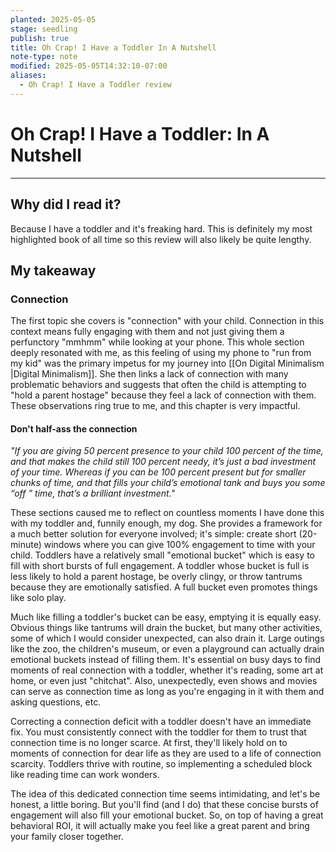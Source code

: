```yaml
---
planted: 2025-05-05
stage: seedling
publish: true
title: Oh Crap! I Have a Toddler In A Nutshell
note-type: note
modified: 2025-05-05T14:32:10-07:00
aliases:
  - Oh Crap! I Have a Toddler review
---
```

# Oh Crap! I Have a Toddler: In A Nutshell
---
## Why did I read it?

Because I have a toddler and it's freaking hard. This is definitely my most highlighted book of all time so this review will also likely be quite lengthy.
## My takeaway

### Connection

The first topic she covers is "connection" with your child. Connection in this context means fully engaging with them and not just giving them a perfunctory "mmhmm" while looking at your phone. This whole section deeply resonated with me, as this feeling of using my phone to "run from my kid" was the primary impetus for my journey into [[On Digital Minimalism |Digital Minimalism]]. She then links a lack of connection with many problematic behaviors and suggests that often the child is attempting to "hold a parent hostage" because they feel a lack of connection with them. These observations ring true to me, and this chapter is very impactful.

#### Don't half-ass the connection

*"If you are giving 50 percent presence to your child 100 percent of the time, and that makes the child still 100 percent needy, it’s just a bad investment of your time. Whereas if you can be 100 percent present but for smaller chunks of time, and that fills your child’s emotional tank and buys you some “off ” time, that’s a brilliant investment."*

These sections caused me to reflect on countless moments I have done this with my toddler and, funnily enough, my dog. She provides a framework for a much better solution for everyone involved; it's simple: create short (20-minute) windows where you can give 100% engagement to time with your child. Toddlers have a relatively small "emotional bucket" which is easy to fill with short bursts of full engagement. A toddler whose bucket is full is less likely to hold a parent hostage, be overly clingy, or throw tantrums because they are emotionally satisfied. A full bucket even promotes things like solo play.

Much like filling a toddler's bucket can be easy, emptying it is equally easy. Obvious things like tantrums will drain the bucket, but many other activities, some of which I would consider unexpected, can also drain it. Large outings like the zoo, the children's museum, or even a playground can actually drain emotional buckets instead of filling them. It's essential on busy days to find moments of real connection with a toddler, whether it's reading, some art at home, or even just "chitchat". Also, unexpectedly, even shows and movies can serve as connection time as long as you're engaging in it with them and asking questions, etc.

Correcting a connection deficit with a toddler doesn't have an immediate fix. You must consistently connect with the toddler for them to trust that connection time is no longer scarce. At first, they'll likely hold on to moments of connection for dear life as they are used to a life of connection scarcity. Toddlers thrive with routine, so implementing a scheduled block like reading time can work wonders.

The idea of this dedicated connection time seems intimidating, and let's be honest, a little boring. But you'll find (and I do) that these concise bursts of engagement will also fill your emotional bucket. So, on top of having a great behavioral ROI, it will actually make you feel like a great parent and bring your family closer together.